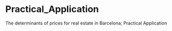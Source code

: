 # Practical_Application
The determinants of prices for real estate in Barcelona; Practical Application
